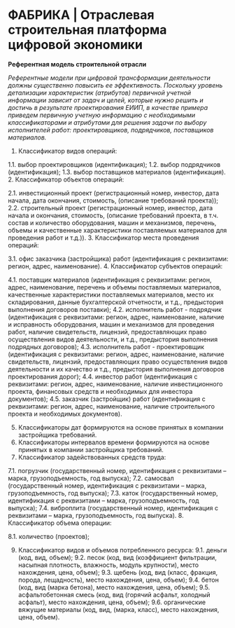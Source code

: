 # ФАБРИКА | Отраслевая строительная платформа цифровой экономики

**Референтная модель строительной отрасли**

_Референтные модели при цифровой трансформации деятельности должны существенно повысить ее эффективность. Поскольку уровень детализации характеристик (атрибутов) первичной учетной информации зависит от задач и целей, которые нужно решить и достичь в результате проектирования ЕИИП, в качестве примера приведем первичную учетную информацию с необходимыми классификаторами и атрибутами для решения задачи по выбору исполнителей работ: проектировщиков, подрядчиков, поставщиков материалов._

1. Классификатор видов операций:

  1.1. выбор проектировщиков (идентификация);
  1.2. выбор подрядчиков (идентификация);
  1.3. выбор поставщиков материалов (идентификация).
2. Классификатор объектов операций:

  2.1. инвестиционный проект (регистрационный номер, инвестор, дата начала, дата окончания, стоимость, (описание требований проекта));
  2.2. строительный проект (регистрационный номер, инвестор, дата начала и окончания, стоимость, (описание требований проекта, в т.ч. состав и количество оборудования, машин и механизмов, перечень, объемы и качественные характеристики поставляемых материалов для проведения работ и т.д.)).
3. Классификатор места проведения операций:

  3.1. офис заказчика (застройщика) работ (идентификация с реквизитами: регион, адрес, наименование).
4. Классификатор субъектов операций:

  4.1. поставщик материалов (идентификация с реквизитами: регион, адрес, наименование, перечень и объемы поставляемых материалов, качественные характеристики поставляемых материалов, место их складирования, данные бухгалтерской отчетности, и т.д., предыстория выполнения договоров поставки);
  4.2. исполнитель работ - подрядчик (идентификация с реквизитами: регион, адрес, наименование, наличие и исправность оборудования, машин и механизмов для проведения работ, наличие свидетельств, лицензий, предоставляющих право осуществления видов деятельности, и т.д., предыстория выполнения подрядных договоров);
  4.3. исполнитель работ - проектировщик (идентификация с реквизитами: регион, адрес, наименование, наличие свидетельств, лицензий, предоставляющих право осуществления видов деятельности и их качество и т.д., предыстория выполнения договоров проектирования дорог);
  4.4. инвестор работ (идентификация с реквизитами: регион, адрес, наименование, наличие инвестиционного проекта, финансовых средств и необходимых для инвестора документов);
  4.5. заказчик (застройщик) работ (идентификация с реквизитами: регион, адрес, наименование, наличие строительного проекта и необходимых документов).
  
5. Классификаторы дат формируются на основе принятых в компании застройщика требований.
6. Классификаторы интервалов времени формируются на основе принятых в компании застройщика требований.
7. Классификатор задействованных средств труда:

  7.1. погрузчик (государственный номер, идентификация с реквизитами – марка, грузоподъемность, год выпуска);
  7.2. самосвал (государственный номер, идентификация с реквизитами – марка, грузоподъемность, год выпуска);
  7.3. каток (государственный номер, идентификация с реквизитами – марка, грузоподъемность, год выпуска);
  7.4. виброплита (государственный номер, идентификация с реквизитами – марка, грузоподъемность, год выпуска).
8. Классификатор объема операции:

  8.1. количество (проектов);
  
9. Классификатор видов и объемов потребленного ресурса:
  9.1. деньги (код, вид, объем);
  9.2. песок (код, вид (коэффициент фильтрации, насыпная плотность, влажность, модуль крупности), место нахождения, цена, объем);
  9.3. щебень (код, вид (класс, фракция, порода, лещадность), место нахождения, цена, объем);
  9.4. бетон (код, вид (марка бетона), место нахождения, цена, объем);
  9.5. асфальтобетонная смесь (код, вид (горячий асфальт, холодный асфальт), место нахождения, цена, объем);
  9.6. органические вяжущие материалы (код, вид, (марка, класс), место нахождения, цена, объем).

